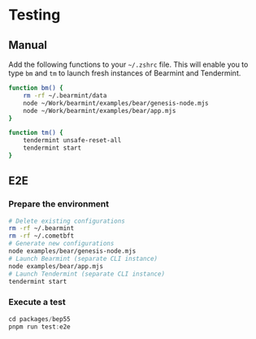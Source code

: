 # Testing

## Manual

Add the following functions to your `~/.zshrc` file. This will enable you to type `bm` and `tm` to launch fresh instances of Bearmint and Tendermint.

```sh
function bm() {
    rm -rf ~/.bearmint/data
    node ~/Work/bearmint/examples/bear/genesis-node.mjs
    node ~/Work/bearmint/examples/bear/app.mjs
}

function tm() {
    tendermint unsafe-reset-all
    tendermint start
}
```

## E2E

### Prepare the environment

```sh
# Delete existing configurations
rm -rf ~/.bearmint
rm -rf ~/.cometbft
# Generate new configurations
node examples/bear/genesis-node.mjs
# Launch Bearmint (separate CLI instance)
node examples/bear/app.mjs
# Launch Tendermint (separate CLI instance)
tendermint start
```

### Execute a test

```ts
cd packages/bep55
pnpm run test:e2e
```
